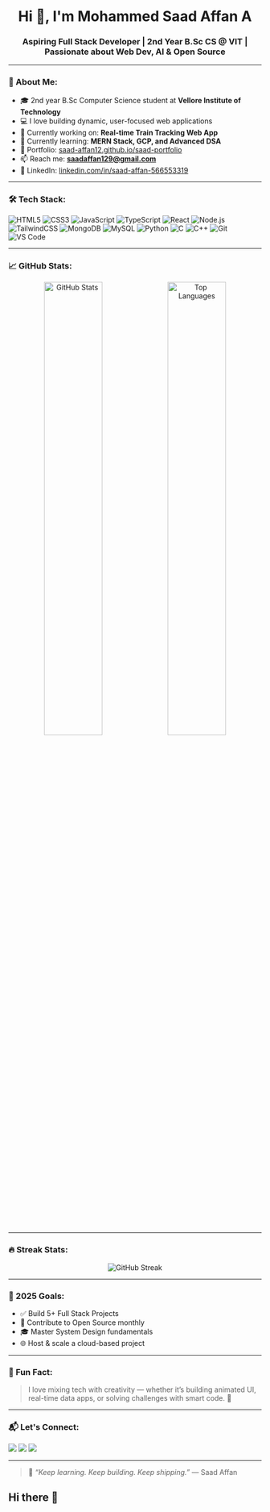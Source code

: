 <!-- Saad Affan GitHub Profile README -->

<h1 align="center">Hi 👋, I'm Mohammed Saad Affan A</h1>
<h3 align="center">Aspiring Full Stack Developer | 2nd Year B.Sc CS @ VIT | Passionate about Web Dev, AI & Open Source</h3>

---

### 💫 About Me:
- 🎓 2nd year B.Sc Computer Science student at **Vellore Institute of Technology**
- 💻 I love building dynamic, user-focused web applications
- 🚀 Currently working on: **Real-time Train Tracking Web App**
- 🌱 Currently learning: **MERN Stack, GCP, and Advanced DSA**
- 💼 Portfolio: [saad-affan12.github.io/saad-portfolio](https://saad-affan12.github.io/saad-portfolio/)
- 📫 Reach me: **saadaffan129@gmail.com**
- 🔗 LinkedIn: [linkedin.com/in/saad-affan-566553319](https://www.linkedin.com/in/saad-affan-566553319)

---

### 🛠️ Tech Stack:
![HTML5](https://img.shields.io/badge/HTML5-E34F26?style=flat&logo=html5&logoColor=white)
![CSS3](https://img.shields.io/badge/CSS3-1572B6?style=flat&logo=css3&logoColor=white)
![JavaScript](https://img.shields.io/badge/JavaScript-F7DF1E?style=flat&logo=javascript&logoColor=black)
![TypeScript](https://img.shields.io/badge/TypeScript-007ACC?style=flat&logo=typescript&logoColor=white)
![React](https://img.shields.io/badge/React-61DAFB?style=flat&logo=react&logoColor=black)
![Node.js](https://img.shields.io/badge/Node.js-339933?style=flat&logo=nodedotjs&logoColor=white)
![TailwindCSS](https://img.shields.io/badge/TailwindCSS-06B6D4?style=flat&logo=tailwindcss&logoColor=white)
![MongoDB](https://img.shields.io/badge/MongoDB-4EA94B?style=flat&logo=mongodb&logoColor=white)
![MySQL](https://img.shields.io/badge/MySQL-4479A1?style=flat&logo=mysql&logoColor=white)
![Python](https://img.shields.io/badge/Python-3776AB?style=flat&logo=python&logoColor=white)
![C](https://img.shields.io/badge/C-00599C?style=flat&logo=c&logoColor=white)
![C++](https://img.shields.io/badge/C++-00599C?style=flat&logo=cplusplus&logoColor=white)
![Git](https://img.shields.io/badge/Git-F05032?style=flat&logo=git&logoColor=white)
![VS Code](https://img.shields.io/badge/VS%20Code-007ACC?style=flat&logo=visualstudiocode&logoColor=white)

---

### 📈 GitHub Stats:
<p align="center">
  <img src="https://github-readme-stats.vercel.app/api?username=saad-affan12&show_icons=true&theme=radical" alt="GitHub Stats" width="48%" />
  <img src="https://github-readme-stats.vercel.app/api/top-langs/?username=saad-affan12&layout=compact&theme=radical" alt="Top Languages" width="48%" />
</p>

---

### 🔥 Streak Stats:
<p align="center">
  <img src="https://streak-stats.demolab.com?user=saad-affan12&theme=tokyonight&date_format=M%20j%5B%2C%20Y%5D" alt="GitHub Streak" />
</p>

---

### 🎯 2025 Goals:
- ✅ Build 5+ Full Stack Projects
- 🔄 Contribute to Open Source monthly
- 🎓 Master System Design fundamentals
- 🌐 Host & scale a cloud-based project

---

### 🧩 Fun Fact:
> I love mixing tech with creativity — whether it’s building animated UI, real-time data apps, or solving challenges with smart code. 🚀

---

### 📬 Let's Connect:
<p align="left">
  <a href="mailto:saadaffan129@gmail.com"><img src="https://img.shields.io/badge/Gmail-D14836?style=flat&logo=gmail&logoColor=white" /></a>
  <a href="https://linkedin.com/in/saad-affan-566553319"><img src="https://img.shields.io/badge/LinkedIn-0077B5?style=flat&logo=linkedin&logoColor=white" /></a>
  <a href="https://github.com/saad-affan12"><img src="https://img.shields.io/badge/GitHub-100000?style=flat&logo=github&logoColor=white" /></a>
</p>

---

> 🧠 *“Keep learning. Keep building. Keep shipping.”* — Saad Affan
## Hi there 👋

<!--
**saad-affan12/saad-affan12** is a ✨ _special_ ✨ repository because its `README.md` (this file) appears on your GitHub profile.

Here are some ideas to get you started:

- 🔭 I’m currently working on ...
- 🌱 I’m currently learning ...
- 👯 I’m looking to collaborate on ...
- 🤔 I’m looking for help with ...
- 💬 Ask me about ...
- 📫 How to reach me: ...
- 😄 Pronouns: ...
- ⚡ Fun fact: ...
-->
